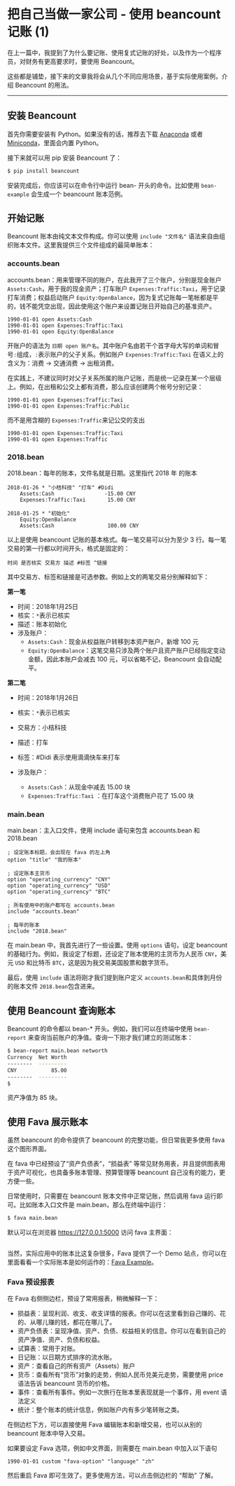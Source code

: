 # 把自己当做一家公司 - 使用 beancount 记账 (1)

在上一篇中，我提到了为什么要记账、使用复式记账的好处，以及作为一个程序员，对财务有更高要求时，要使用 Beancount。

这些都是铺垫，接下来的文章我将会从几个不同应用场景，基于实际使用案例，介绍 Beancount 的用法。

---

## 安装 Beancount

首先你需要安装有 Python。如果没有的话，推荐去下载 [Anaconda](https://www.anaconda.com/downloads) 或者 [Miniconda](https://conda.io/miniconda.html)，里面会内置 Python。

接下来就可以用 pip 安装 Beancount 了：

```bash
$ pip install beancount
```

安装完成后，你应该可以在命令行中运行 bean- 开头的命令。比如使用 `bean-example` 会生成一个 beancount 账本范例。

## 开始记账

Beancount 账本由纯文本文件构成。你可以使用 `include "文件名"` 语法来自由组织账本文件。这里我提供三个文件组成的最简单账本：

### accounts.bean

accounts.bean：用来管理不同的账户，在此我开了三个账户，分别是现金账户 `Assets:Cash`，用于我的现金资产；打车账户 `Expenses:Traffic:Taxi`，用于记录打车消费；权益启动账户 `Equity:OpenBalance`，因为复式记账每一笔帐都是平的，钱不能凭空出现，因此使用这个账户来设置记账日开始自己的基准资产。

```beancount
1990-01-01 open Assets:Cash
1990-01-01 open Expenses:Traffic:Taxi
1990-01-01 open Equity:OpenBalance
```

开账户的语法为 `日期 open 账户名`。其中账户名由若干个首字母大写的单词和冒号`:`组成，`:`表示账户的父子关系。例如账户 `Expenses:Traffic:Taxi` 在语义上的含义为：消费 -> 交通消费 -> 出租消费。

在实践上，不建议同时对父子关系所属的账户记账，而是统一记录在某一个层级上。例如，在出租和公交上都有消费，那么应该创建两个帐号分别记录：

```
1990-01-01 open Expenses:Traffic:Taxi
1990-01-01 open Expenses:Traffic:Public
```

而不是用含糊的 `Expenses:Traffic`来记公交的支出

```1990-01-01 open Expenses:Traffic:Didi
1990-01-01 open Expenses:Traffic:Taxi
1990-01-01 open Expenses:Traffic
```

### 2018.bean 

2018.bean：每年的账本，文件名就是日期。这里指代 2018 年 的账本

```
2018-01-26 * "小桔科技" "打车" #Didi
    Assets:Cash			       -15.00 CNY
    Expenses:Traffic:Taxi       15.00 CNY

2018-01-25 * "初始化"
    Equity:OpenBalance			
    Assets:Cash			        100.00 CNY
```

以上是使用 beancount 记账的基本格式。每一笔交易可以分为至少 3 行。每一笔交易的第一行都以时间开头，格式是固定的：

```
时间 是否核实 交易方 描述 #标签 ^链接
```

其中交易方、标签和链接是可选参数。例如上文的两笔交易分别解释如下：

**第一笔**

- 时间：2018年1月25日
- 核实：`*`表示已核实
- 描述：账本初始化
- 涉及账户：
  - `Assets:Cash`：现金从权益账户转移到本资产账户，新增 100 元
  - `Equity:OpenBalance`：这笔交易只涉及两个账户且资产账户已经指定变动金额，因此本账户会减去 100 元，可以省略不记，Beancount 会自动配平。

**第二笔**

- 时间：2018年1月26日

- 核实：`*`表示已核实

- 交易方：小桔科技

- 描述：打车

- 标签：#Didi 表示使用滴滴快车来打车

- 涉及账户：

  - `Assets:Cash`：从现金中减去 15.00 块
  - `Expenses:Traffic:Taxi` ：在打车这个消费账户花了 15.00 块

### main.bean

main.bean：主入口文件，使用 include 语句来包含 accounts.bean 和 2018.bean

```beancount
; 设定账本标题，会出现在 fava 的左上角
option "title" "我的账本"

; 设定账本主货币
option "operating_currency" "CNY"
option "operating_currency" "USD"
option "operating_currency" "BTC"

; 所有使用中的账户都写在 accounts.bean
include "accounts.bean"

; 每年的账本
include "2018.bean"
```

在 main.bean 中，我首先进行了一些设置。使用 `options` 语句，设定 beancount 的基础行为。例如，我设定了标题，还设定了账本使用的主货币为人民币 `CNY`，美元 `USD` 和比特币 `BTC`，这是因为我交易美国股票和数字货币。

最后，使用 `include` 语法将刚才我们提到账户定义 `accounts.bean`和具体到月份的账本文件 `2018.bean`包含进来。

## 使用 Beancount 查询账本

Beancount 的命令都以 bean-* 开头。例如，我们可以在终端中使用 `bean-report` 来查询当前账户的净值。查询一下刚才我们建立的测试账本：

```bash
$ bean-report main.bean networth
Currency  Net Worth
--------  ---------
CNY           85.00
--------  ---------
$
```

资产净值为 85 块。

## 使用 Fava 展示账本

虽然 beancount 的命令提供了 beancount 的完整功能，但日常我更多使用 fava 这个图形界面。

在 fava 中已经预设了“资产负债表”，“损益表” 等常见财务用表，并且提供图表用于资产可视化，也具备多账本管理、预算管理等 beancount 自己没有的能力，更方便一些。

日常使用时，只需要在 beancount 账本文件中正常记账，然后调用 fava 运行即可。比如账本入口文件是 main.bean，那么在终端中运行：

```bash
$ fava main.bean
```

默认可以在浏览器 https://127.0.0.1:5000 访问 fava 主界面：

![]()

当然，实际应用中的账本比这复杂很多，Fava 提供了一个 Demo 站点，你可以在里面看看一个实际账本是如何运作的：[Fava Example](http://fava.pythonanywhere.com/example-with-budgets/balance_sheet/)。

### Fava 预设报表

在 Fava 右侧侧边栏，预设了常用报表，稍微解释一下：

- 损益表：呈现利润、收支、收支详情的报表。你可以在这里看到自己赚的、花的、从哪儿赚的钱，都花在哪儿了。
- 资产负债表：呈现净值、资产、负债、权益相关的信息。你可以在看到自己的资产净值、资产、负债和权益。
- 试算表：常用于对账。
- 日记账：以日期方式排序的流水账。
- 资产：查看自己的所有资产（Assets）账户
- 货币：查看所有“货币”对象的走势，例如人民币兑美元走势，需要使用 price 语法告诉 beancount 货币的价格。
- 事件：查看所有事件。例如一次旅行在账本里表现就是一个事件，用 event 语法定义
- 统计：整个账本的统计信息，例如账户内有多少笔转账之类。

在侧边栏下方，可以直接使用 Fava 编辑账本和新增交易，也可以从别的 beancount 账本中导入交易。

如果要设定 Fava 选项，例如中文界面，则需要在 main.bean 中加入以下语句

```
1990-01-01 custom "fava-option" "language" "zh"
```

然后重启 Fava 即可生效了。更多使用方法，可以点击侧边栏的 “帮助” 了解。

